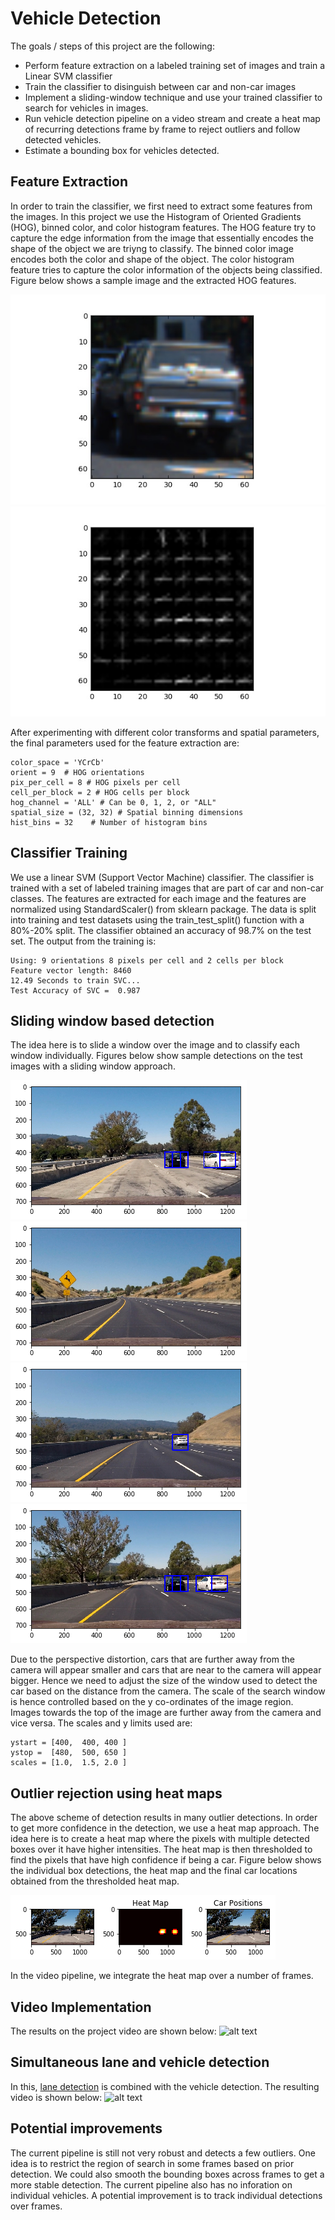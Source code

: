 # Vehicle Detection

The goals / steps of this project are the following:

* Perform feature extraction on a labeled training set of images and train a  Linear SVM classifier
* Train the classifier to disinguish between car and non-car images
* Implement a sliding-window technique and use your trained classifier to search for vehicles in images.
* Run vehicle detection pipeline on a video stream and create a heat map of recurring detections frame by frame to reject outliers and follow detected vehicles.
* Estimate a bounding box for vehicles detected.

[//]: # (Image References)

[image1]: ./output_images/hog.jpg
[image2]: ./output_images/test-images-detection-1.png
[image3]: ./output_images/test-images-detection-2.png
[image4]: ./output_images/test-images-detection-3.png
[image5]: ./output_images/test-images-detection-4.png
[image6]: ./output_images/heat-map.png
[image7]: ./output_images/output-video.gif
[image8]: ./output_images/output-video-with-lanes.gif
[image9]: ./output_images/car.jpg


## Feature Extraction

In order to train the classifier, we first need to extract some features from the images. In this project we use the Histogram of Oriented Gradients (HOG),  binned color, and color histogram features. The HOG feature try to capture the edge information from the image that essentially encodes the shape of the object we are triyng to classify. The binned color image encodes both the color and shape of the object. The color histogram feature tries to capture the color information of the objects being classified. Figure below shows a sample image and the extracted HOG features.

![alt text][image9]
![alt text][image1]

After experimenting with different color transforms and spatial parameters, the final parameters used for the feature extraction are:

```
color_space = 'YCrCb' 
orient = 9  # HOG orientations
pix_per_cell = 8 # HOG pixels per cell
cell_per_block = 2 # HOG cells per block
hog_channel = 'ALL' # Can be 0, 1, 2, or "ALL"
spatial_size = (32, 32) # Spatial binning dimensions
hist_bins = 32    # Number of histogram bins
```

## Classifier Training

We use a linear SVM (Support Vector Machine) classifier. The classifier is trained with a set of labeled training images that are part of car and non-car classes. The features are extracted for each image and the features are normalized using StandardScaler() from sklearn package. The data is split into training and test datasets using the train_test_split() function with a 80%-20% split. The classifier obtained an accuracy of 98.7% on the test set. The output from the training is:

```
Using: 9 orientations 8 pixels per cell and 2 cells per block
Feature vector length: 8460
12.49 Seconds to train SVC...
Test Accuracy of SVC =  0.987
```


## Sliding window based detection

The idea here is to slide a window over the image and to classify each window individually. Figures below show sample detections on the test images with a sliding window approach.

![alt text][image2]
![alt text][image3]
![alt text][image4]
![alt text][image5]

Due to the perspective distortion, cars that are further away from the camera will appear smaller  and cars that are near to the camera will appear bigger. Hence we need to adjust the size of the window used to detect the car based on the distance from the camera. The scale of the search window is hence controlled based on the y co-ordinates of the image region. Images towards the top of the image are further away from the camera and vice versa. The scales and y limits used are:

```
ystart = [400,  400, 400 ]
ystop =  [480,  500, 650 ]
scales = [1.0,  1.5, 2.0 ]
```


## Outlier rejection using heat maps

The above scheme of detection results in many outlier detections. In order to get more confidence in the detection, we use a heat map approach. The idea here is to create a heat map where the pixels with multiple detected boxes over it have higher intensities. The heat map is then thresholded to find the pixels that have high confidence if being a car. Figure below shows the individual box detections, the heat map and the final car locations obtained from the thresholded heat map.

![alt text][image6]

In the video pipeline, we integrate the heat map over a number of frames.

## Video Implementation

The results on the project video are shown below:
![alt text][image7]


## Simultaneous lane and vehicle detection

In this, [lane detection](https://github.com/iyerhari5/P4-AdvancedLaneFinding) is combined with the vehicle detection. The resulting video is shown below:
![alt text][image8]

## Potential improvements

The current pipeline is still not very robust and detects a few outliers.  One idea is to restrict the region of search in some frames based on prior detection. We could also smooth the bounding boxes across frames to get a more stable detection. The current pipeline also has no inforation on individual vehicles. A potential improvement is to track individual detections over frames.
